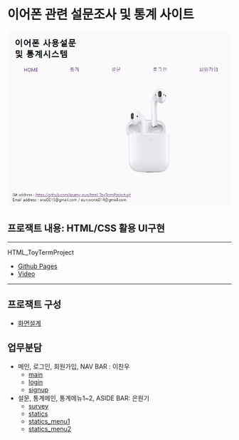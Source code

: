 # 이어폰 관련 설문조사 및 통계 사이트

<img src="https://github.com/keamy-eun/html_ToyTermProject/blob/master/docs/img/img.JPG?raw=true">

## 프로잭트 내용: HTML/CSS 활용 UI구현

<hr>
HTML_ToyTermProject

- [Github Pages](https://keamy-eun.github.io/html_ToyTermProject/html/main.html)
- [Video](https://youtu.be/czO1pB3gt1c)

<hr>

## 프로잭트 구성

- [화면설계](https://docs.google.com/presentation/d/1MT4p00oV3MBD5iE9hGsuAbLri1B2ZzOC4RzTV5BKOyU/edit#slide=id.g188a90b9cce_1_3)

## 업무분담

- 메인, 로그인, 회원가입, NAV BAR : 이찬우
  - [main](./docs/html/main.html)
  - [login](./docs/html/login.html)
  - [signup](./docs/html/signUp.html)
- 설문, 통계메인, 통계메뉴1~2, ASIDE BAR: 은원기
  - [survey](./docs/html/survey.html)
  - [statics](./docs/html/statics.html)
  - [statics_menu1](./docs/html/statics_menu1.html)
  - [statics_menu2](./docs/html/statics_menu2.html)
